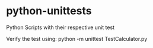 # python-unittests
Python Scripts with their respective unit test

Verify the test using:
python -m unittest TestCalculator.py
